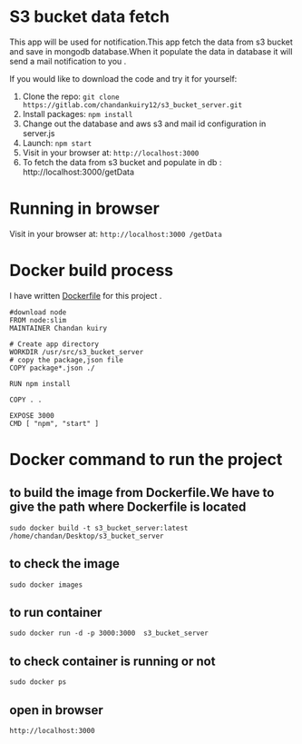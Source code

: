 # S3 bucket data fetch 

This app will be used for notification.This app fetch the data from s3 bucket and save in mongodb database.When it populate the data in database it will send a mail notification  to you .




If you would like to download the code and try it for yourself:

1. Clone the repo: `git clone https://gitlab.com/chandankuiry12/s3_bucket_server.git`
2. Install packages: `npm install`
3. Change out the database and aws s3 and mail id  configuration in server.js
5. Launch: `npm start`
6. Visit in your browser at: `http://localhost:3000`
7. To fetch the data from s3 bucket and populate in db : http://localhost:3000/getData


# Running in browser
Visit in your browser at: `http://localhost:3000
/getData`


# Docker build process 

I have written [Dockerfile](https://gitlab.com/chandankuiry12/s3_bucket_server/blob/master/Dockerfile) for this project .

```
#download node 
FROM node:slim
MAINTAINER Chandan kuiry

# Create app directory
WORKDIR /usr/src/s3_bucket_server
# copy the package,json file
COPY package*.json ./

RUN npm install

COPY . .

EXPOSE 3000
CMD [ "npm", "start" ]
```
 

# Docker command to run the project

## to build the image from Dockerfile.We have to give the path where Dockerfile is located

```
sudo docker build -t s3_bucket_server:latest /home/chandan/Desktop/s3_bucket_server
```
## to check  the image 
```
sudo docker images
``` 

## to run container
```
sudo docker run -d -p 3000:3000  s3_bucket_server

```
## to check container is running or not
```
sudo docker ps

```
## open in browser
```
http://localhost:3000

```
